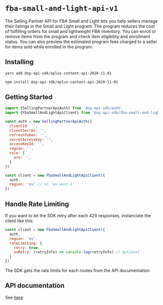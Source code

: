 # `fba-small-and-light-api-v1`

The Selling Partner API for FBA Small and Light lets you help sellers manage their listings in the Small and Light program. The program reduces the cost of fulfilling orders for small and lightweight FBA inventory. You can enroll or remove items from the program and check item eligibility and enrollment status. You can also preview the estimated program fees charged to a seller for items sold while enrolled in the program.

## Installing

```sh
yarn add @sp-api-sdk/aplus-content-api-2020-11-01
```

```sh
npm install @sp-api-sdk/aplus-content-api-2020-11-01
```

## Getting Started

```javascript
import {SellingPartnerApiAuth} from '@sp-api-sdk/auth'
import {FbaSmallAndLightApiClient} from '@sp-api-sdk/fba-small-and-light-api-v1'

const auth = new SellingPartnerApiAuth({
  clientId: '',
  clientSecret: '',
  refreshToken: '',
  secretAccessKey: '',
  accessKeyId: '',
  region: '',
  role: {
    arn: '',
  }
})

const client = new FbaSmallAndLightApiClient({
  auth,
  region: 'eu' // or 'eu-west-1'
})
```

## Handle Rate Limiting

If you want to let the SDK retry after each 429 responses, instanciate the client like this:

```javascript
const client = new FbaSmallAndLightApiClient({
  auth,
  region: 'eu',
  rateLimiting: {
    retry: true,
    onRetry: (retryInfo) => console.log(retryInfo) // Optional
  }
})
```

The SDK gets the rate limits for each routes from the API documentation

## API documentation

See [here](https://github.com/amzn/selling-partner-api-docs/tree/main/references/fba-small-and-light-api/fbaSmallandLight.md)
